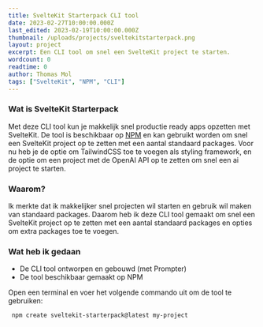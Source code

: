 ```yaml
---
title: SvelteKit Starterpack CLI tool
date: 2023-02-27T10:00:00.000Z
last_edited: 2023-02-19T10:00:00.000Z
thumbnail: /uploads/projects/sveltekitstarterpack.png
layout: project
excerpt: Een CLI tool om snel een SvelteKit project te starten.
wordcount: 0
readtime: 0
author: Thomas Mol
tags: ["SvelteKit", "NPM", "CLI"]
---
```


### Wat is SvelteKit Starterpack
Met deze CLI tool kun je makkelijk snel productie ready apps opzetten met SvelteKit. De tool is beschikbaar op [NPM](https://www.npmjs.com/package/create-sveltekit-starterpack) en kan gebruikt worden om snel een SvelteKit project op te zetten met een aantal standaard packages. Voor nu heb je de optie om TailwindCSS toe te voegen als styling framework, en de optie om een project met de OpenAI API op te zetten om snel een ai project te starten.

### Waarom?
Ik merkte dat ik makkelijker snel projecten wil starten en gebruik wil maken van standaard packages. Daarom heb ik deze CLI tool gemaakt om snel een SvelteKit project op te zetten met een aantal standaard packages en opties om extra packages toe te voegen.


### Wat heb ik gedaan
  - De CLI tool ontworpen en gebouwd (met Prompter)
  - De tool beschikbaar gemaakt op NPM

Open een terminal en voer het volgende commando uit om de tool te gebruiken:
  ```bash
   npm create sveltekit-starterpack@latest my-project
   ```
